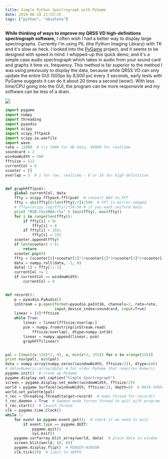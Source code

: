 ```yaml
---
title: Simple Python Spectrograph with PyGame
date: 2010-06-19 21:53:25
tags: ["python", "obsolete"]
---
```




<b style="font-size: inherit;">While thinking of ways to improve my QRSS VD high-definitions spectrograph software,</b><span style="font-size: inherit;"> I often wish I had a better way to display large spectrographs. Currently I'm using PIL (the Python Imaging Library) with TK and it's slow as heck. I looked into the </span><a href="http://www.pygame.org" style="font-size: inherit;">PyGame</a><span style="font-size: inherit;"> project, and it seems to be designed with speed in mind. I whipped-up this quick demo, and it's a simple case audio spectrograph which takes in audio from your sound card and graphs it time vs. frequency. This method is far superior to the method I was using previously to display the data, because while QRSS VD can only update the entire GUI (500px by 8,000 px) every 3 seconds, early tests with PyGame suggests it can do it about 20 times a second (wow!). With less time/CPU going into the GUI, the program can be more responsivle and my software can be less of a drain.</span>

<div class="text-center img-border">

![](https://swharden.com/static/2010/06/19/simple-spectrograph.png)

</div>

</div>

```python
import pygame
import numpy
import threading
import pyaudio
import scipy
import scipy.fftpack
import scipy.io.wavfile
import wave
rate = 12000  # try 5000 for HD data, 48000 for realtime
soundcard = 2
windowWidth = 500
fftsize = 512
currentCol = 0
scooter = []
overlap = 5  # 1 for raw, realtime - 8 or 16 for high-definition


def graphFFT(pcm):
    global currentCol, data
    ffty = scipy.fftpack.fft(pcm)  # convert WAV to FFT
    ffty = abs(ffty[0:len(ffty)/2])/500  # FFT is mirror-imaged
    # ffty=(scipy.log(ffty))*30-50 # if you want uniform data
    print "MIN:t%stMAX:t%s" % (min(ffty), max(ffty))
    for i in range(len(ffty)):
        if ffty[i] < 0:
            ffty[i] = 0
        if ffty[i] > 255:
            ffty[i] = 255
    scooter.append(ffty)
    if len(scooter) < 6:
        return
    scooter.pop(0)
    ffty = (scooter[0]+scooter[1]*2+scooter[2]*3+scooter[3]*2+scooter[4])/9
    data = numpy.roll(data, -1, 0)
    data[-1] = ffty[::-1]
    currentCol += 1
    if currentCol == windowWidth:
        currentCol = 0


def record():
    p = pyaudio.PyAudio()
    inStream = p.open(format=pyaudio.paInt16, channels=1, rate=rate,
                      input_device_index=soundcard, input=True)
    linear = [0]*fftsize
    while True:
        linear = linear[fftsize/overlap:]
        pcm = numpy.fromstring(inStream.read(
            fftsize/overlap), dtype=numpy.int16)
        linear = numpy.append(linear, pcm)
        graphFFT(linear)


pal = [(max((x-128)*2, 0), x, min(x*2, 255)) for x in xrange(256)]
print max(pal), min(pal)
data = numpy.array(numpy.zeros((windowWidth, fftsize/2)), dtype=int)
# data=Numeric.array(data) # for older PyGame that requires Numeric
pygame.init()  # crank up PyGame
pygame.display.set_caption("Simple Spectrograph")
screen = pygame.display.set_mode((windowWidth, fftsize/2))
world = pygame.Surface((windowWidth, fftsize/2), depth=8)  # MAIN SURFACE
world.set_palette(pal)
t_rec = threading.Thread(target=record)  # make thread for record()
t_rec.daemon = True  # daemon mode forces thread to quit with program
t_rec.start()  # launch thread
clk = pygame.time.Clock()
while 1:
    for event in pygame.event.get():  # check if we need to exit
        if event.type == pygame.QUIT:
            pygame.quit()
            sys.exit()
    pygame.surfarray.blit_array(world, data)  # place data in window
    screen.blit(world, (0, 0))
    pygame.display.flip()  # RENDER WINDOW
    clk.tick(30)  # limit to 30FPS
```

